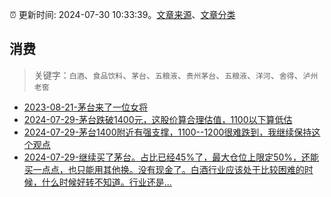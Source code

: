 :alarm_clock: 更新时间: 2024-07-30 10:33:39。[文章来源](/README.md)、[文章分类](/TAGS.md)

## 消费


> 关键字：`白酒`、`食品饮料`、`茅台`、`五粮液`、`贵州茅台`、`五粮液`、`洋河`、`舍得`、`泸州老窖`



- [2023-08-21-茅台来了一位女将](https://www.aicaijing.com.cn/article/18587) 
- [2024-07-29-茅台跌破1400元，这股价算合理估值，1100以下算低估](https://xueqiu.com/8790885129/299138833) 
- [2024-07-29-茅台1400附近有强支撑，1100--1200很难跌到，我继续保持这个观点](https://xueqiu.com/8790885129/299145735) 
- [2024-07-29-继续买了茅台。占比已经45%了，最大仓位上限定50%，还能买一点点，也只能用其他换。没有现金了。白酒行业应该处于比较困难的时候，什么时候好转不知道。行业还是...](https://xueqiu.com/1392782404/299156929) 

